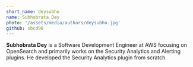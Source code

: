 ```yaml
---
short_name: deysubho
name: Subhobrata Dey
photo: '/assets/media/authors/deysubho.jpg'
github: sbcd90 
---
```


**Subhobrata Dey** is a Software Development Engineer at AWS focusing on OpenSearch and primarily works on the Security Analytics and Alerting plugins. He developed the Security Analytics plugin from scratch.